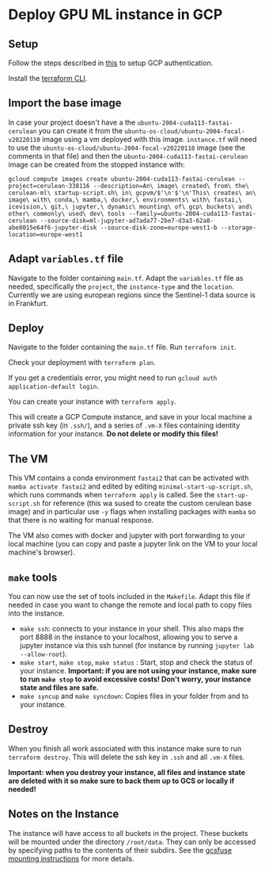 # Deploy GPU ML instance in GCP

## Setup

Follow the steps described in [this](https://registry.terraform.io/providers/hashicorp/google/latest/docs/guides/provider_reference#authentication) to setup GCP authentication.

Install the [terraform CLI](https://learn.hashicorp.com/tutorials/terraform/install-cli).

## Import the base image

In case your project doesn't have a the `ubuntu-2004-cuda113-fastai-cerulean` you can create it from the `ubuntu-os-cloud/ubuntu-2004-focal-v20220110` image using a vm deployed with this image. `instance.tf` will need to use the `ubuntu-os-cloud/ubuntu-2004-focal-v20220110` image (see the comments in that file) and then the `ubuntu-2004-cuda113-fastai-cerulean` image can be created from the stopped instance with:

```
gcloud compute images create ubuntu-2004-cuda113-fastai-cerulean --project=cerulean-338116 --description=An\ image\ created\ from\ the\ cerulean-ml\ startup-script.sh\ in\ gcpvm/$'\n'$'\n'This\ creates\ an\ image\ with\ conda,\ mamba,\ docker,\ environments\ with\ fastai,\ icevision,\ git,\ jupyter,\ dynamic\ mounting\ of\ gcp\ buckets\ and\ other\ commonly\ used\ dev\ tools --family=ubuntu-2004-cuda113-fastai-cerulean --source-disk=ml-jupyter-ad7ada77-2be7-d3a3-62a8-abe8015e64f6-jupyter-disk --source-disk-zone=europe-west1-b --storage-location=europe-west1
```

## Adapt `variables.tf` file

Navigate to the folder containing `main.tf`. Adapt the `variables.tf` file as needed, specifically the `project`, the `instance-type` and the `location`. Currently we are using european regions since the Sentinel-1 data source is in Frankfurt.

## Deploy

Navigate to the folder containing the `main.tf` file. Run `terraform init`.

Check your deployment with `terraform plan`.

If you get a credentials error, you might need to run `gcloud auth application-default login`.

You can create your instance with `terraform apply`.

This will create a GCP Compute instance, and save in your local machine a private ssh key (in `.ssh/`), and a series of `.vm-X` files containing identity information for your instance. **Do not delete or modify this files!**

## The VM

This VM contains a conda environment `fastai2` that can be activated with `mamba activate fastai2` and edited by editing `minimal-start-up-script.sh`, which runs commands when `terraform apply` is called. See the `start-up-script.sh` for reference (this wa sused to create the custom cerulean base image) and in particular use `-y` flags when installing packages with `mamba` so that there is no waiting for manual response.

The VM also comes with docker and jupyter with port forwarding to your local machine (you can copy and paste a jupyter link on the VM to your local machine's browser).

## `make` tools

You can now use the set of tools included in the `Makefile`. Adapt this file if needed in case you want to change the remote and local path to copy files into the instance.

- `make ssh`: connects to your instance in your shell. This also maps the port 8888 in the instance to your localhost, allowing you to serve a jupyter instance via this ssh tunnel (for instance by running `jupyter lab --allow-root`).
- `make start`, `make stop`, `make status` : Start, stop and check the status of your instance. **Important: if you are not using your instance, make sure to run `make stop` to avoid excessive costs! Don't worry, your instance state and files are safe.**
- `make syncup` and `make syncdown`: Copies files in your folder from and to your instance.

## Destroy

When you finish all work associated with this instance make sure to run `terraform destroy`. This will delete the ssh key in `.ssh` and all `.vm-X` files.

**Important: when you destroy your instance, all files and instance state are deleted with it so make sure to back them up to GCS or locally if needed!**


## Notes on the Instance

The instance will have access to all buckets in the project. These buckets will be mounted under the directory `/root/data`. They can only be accessed by specifying paths to the contents of their subdirs. See the [gcsfuse mounting instructions](https://github.com/GoogleCloudPlatform/gcsfuse/blob/master/docs/mounting.md) for more details.
